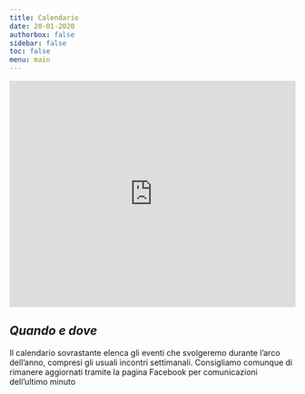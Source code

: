```yaml
---
title: Calendario
date: 20-01-2020
authorbox: false
sidebar: false
toc: false
menu: main
---
```


<iframe src="https://calendar.google.com/calendar/embed?showTitle=0&amp;height=600&amp;wkst=2&amp;bgcolor=%23ffffff&amp;src=ok4j7f3ih5gai1lgo7arij6etg%40group.calendar.google.com&amp;color=%23B1440E&amp;ctz=Europe%2FRome" style="border-width:0" width="100%" height="400" frameborder="0" scrolling="no"></iframe>

## *Quando e dove*
Il calendario sovrastante elenca gli eventi che svolgeremo durante l’arco dell’anno, compresi gli usuali incontri settimanali. Consigliamo comunque di rimanere aggiornati tramite la pagina Facebook per comunicazioni dell’ultimo minuto
